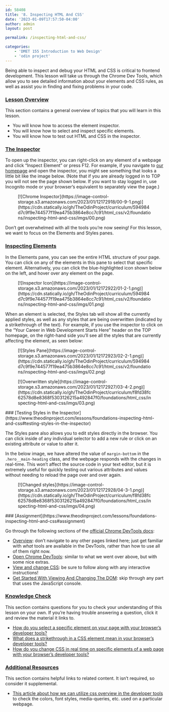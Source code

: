```yaml
---
id: 58408
title: '8. Inspecting HTML And CSS'
date: '2023-01-09T17:57:50-04:00'
author: admin
layout: post

permalink: /inspecting-html-and-css/

categories:
    - 'DMET 155 Introduction to Web Design'
    - 'odin project'
---
```


Being able to inspect and debug your HTML and CSS is critical to frontend development. This lesson will take us through the Chrome Dev Tools, which allow you to see detailed information about your elements and CSS rules, as well as assist you in finding and fixing problems in your code.

### [Lesson Overview](https://www.theodinproject.com/lessons/foundations-inspecting-html-and-css#lesson-overview)

This section contains a general overview of topics that you will learn in this lesson.

- You will know how to access the element inspector.
- You will know how to select and inspect specific elements.
- You will know how to test out HTML and CSS in the inspector.

### [The Inspector](https://www.theodinproject.com/lessons/foundations-inspecting-html-and-css#the-inspector)

To open up the inspector, you can right-click on any element of a webpage and click “Inspect Element” or press F12. For example, if you navigate to [our homepage](https://theodinproject.com/) and open the inspector, you might see something that looks a little bit like the image below. (Note that if you are already logged in to TOP you will not see the page shown below. If you want to stay logged in, use Incognito mode or your browser’s equivalent to separately view the page.)

<figure class="wp-block-image">[![Chrome Inspector](https://image-control-storage.s3.amazonaws.com/2023/01/12172918/00-9-1.png)](https://cdn.statically.io/gh/TheOdinProject/curriculum/594984d7c9f9e744577f19ea475b3864e8cc7c91/html_css/v2/foundations/inspecting-html-and-css/imgs/00.png)</figure>Don’t get overwhelmed with all the tools you’re now seeing! For this lesson, we want to focus on the Elements and Styles panes.

### [Inspecting Elements](https://www.theodinproject.com/lessons/foundations-inspecting-html-and-css#inspecting-elements)

In the Elements pane, you can see the entire HTML structure of your page. You can click on any of the elements in this pane to select that specific element. Alternatively, you can click the blue-highlighted icon shown below on the left, and hover over any element on the page.

<figure class="wp-block-image">[![Inspector Icon](https://image-control-storage.s3.amazonaws.com/2023/01/12172922/01-2-1.png)](https://cdn.statically.io/gh/TheOdinProject/curriculum/594984d7c9f9e744577f19ea475b3864e8cc7c91/html_css/v2/foundations/inspecting-html-and-css/imgs/01.png)</figure>When an element is selected, the Styles tab will show all the currently applied styles, as well as any styles that are being overwritten (indicated by a strikethrough of the text). For example, if you use the inspector to click on the “Your Career in Web Development Starts Here” header on the TOP homepage, on the right-hand side you’ll see all the styles that are currently affecting the element, as seen below:

<figure class="wp-block-image">[![Styles Pane](https://image-control-storage.s3.amazonaws.com/2023/01/12172923/02-2-1.png)](https://cdn.statically.io/gh/TheOdinProject/curriculum/594984d7c9f9e744577f19ea475b3864e8cc7c91/html_css/v2/foundations/inspecting-html-and-css/imgs/02.png)</figure><figure class="wp-block-image">[![Overwritten style](https://image-control-storage.s3.amazonaws.com/2023/01/12172927/03-4-2.png)](https://cdn.statically.io/gh/TheOdinProject/curriculum/f8fd38fc62578d8e8368f5303126215a492847f0/foundations/html_css/inspecting-html-and-css/imgs/03.png)</figure>### [Testing Styles in the Inspector](https://www.theodinproject.com/lessons/foundations-inspecting-html-and-css#testing-styles-in-the-inspector)

The Styles pane also allows you to edit styles directly in the browser. You can click inside of any individual selector to add a new rule or click on an existing attribute or value to alter it.

In the below image, we have altered the value of `margin-bottom` in the `.hero__main-heading` class, and the webpage responds with the changes in real-time. This won’t affect the source code in your text editor, but it is extremely useful for quickly testing out various attributes and values without needing to reload the page over and over again.

<figure class="wp-block-image">[![Changed styles](https://image-control-storage.s3.amazonaws.com/2023/01/12172928/04-3-1.png)](https://cdn.statically.io/gh/TheOdinProject/curriculum/f8fd38fc62578d8e8368f5303126215a492847f0/foundations/html_css/inspecting-html-and-css/imgs/04.png)</figure>### [Assignment](https://www.theodinproject.com/lessons/foundations-inspecting-html-and-css#assignment)

Go through the following sections of the [official Chrome DevTools docs](https://developers.google.com/web/tools/chrome-devtools):

- [Overview](https://developer.chrome.com/docs/devtools/overview/): don’t navigate to any other pages linked here; just get familiar with *what* tools are available in the DevTools, rather than how to use all of them right now.
- [Open Chrome DevTools](https://developer.chrome.com/docs/devtools/open/): similar to what we went over above, but with some nice extras.
- [View and change CSS](https://developer.chrome.com/docs/devtools/css): be sure to follow along with any interactive instructions!
- [Get Started With Viewing And Changing The DOM](https://developer.chrome.com/docs/devtools/dom/): skip through any part that uses the JavaScript console.

### [Knowledge Check](https://www.theodinproject.com/lessons/foundations-inspecting-html-and-css#knowledge-check)

This section contains questions for you to check your understanding of this lesson on your own. If you’re having trouble answering a question, click it and review the material it links to.

- [How do you select a specific element on your page with your browser’s developer tools?](https://www.theodinproject.com/lessons/foundations-inspecting-html-and-css#inspecting-elements)
- [What does a strikethrough in a CSS element mean in your browser’s developer tools?](https://www.theodinproject.com/lessons/foundations-inspecting-html-and-css#strikethrough)
- [How do you change CSS in real time on specific elements of a web page with your browser’s developer tools?](https://www.theodinproject.com/lessons/foundations-inspecting-html-and-css#testing-styles-in-the-inspector)

### [Additional Resources](https://www.theodinproject.com/lessons/foundations-inspecting-html-and-css#additional-resources)

This section contains helpful links to related content. It isn’t required, so consider it supplemental.

- [This article about how we can utilize css overview in the developer tools](https://www.freecodecamp.org/news/how-to-use-css-overview-in-chrome-developer-tools/) to check the colors, font styles, media-queries, etc. used on a particular webpage.